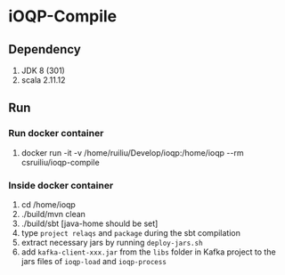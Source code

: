 # iOQP-Compile #

## Dependency ##

1. JDK 8 (301)
2. scala 2.11.12

## Run ##

### Run docker container ### 

1. docker run -it -v /home/ruiliu/Develop/ioqp:/home/ioqp --rm csruiliu/ioqp-compile 

### Inside docker container ### 

1. cd /home/ioqp
2. ./build/mvn clean
3. ./build/sbt [java-home should be set]
4. type `project relaqs` and `package` during the sbt compilation
5. extract necessary jars by running `deploy-jars.sh`
6. add `kafka-client-xxx.jar` from the `libs` folder in Kafka project to the jars files of `ioqp-load` and `ioqp-process` 
